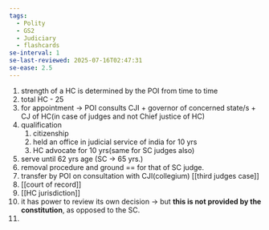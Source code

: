 ```yaml
---
tags:
  - Polity
  - GS2
  - Judiciary
  - flashcards
se-interval: 1
se-last-reviewed: 2025-07-16T02:47:31
se-ease: 2.5
---
```

1. strength of a HC is determined by the POI from time to time
2. total HC  - 25
3. for appointment -> POI consults CJI + governor of concerned state/s + CJ of HC(in case of judges and not Chief justice of HC)
4. qualification  
	1. citizenship
	2. held an office in judicial service of india for 10 yrs
	3. HC advocate for 10 yrs(same for SC judges also)
5. serve until 62 yrs age (SC -> 65 yrs.)
6. removal procedure and ground  == for that of SC judge.
7. transfer by POI on consultation with CJI(collegium) [[third judges case]]
8. [[court of record]]
9. [[HC jurisdiction]]
10. it has power to review its own decision -> but **this is not provided by the constitution**, as opposed to the SC.
11. 